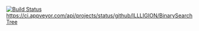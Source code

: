 [![Build Status](https://travis-ci.org/ILLLIGION/BinarySearchTree.svg?branch=master)](https://travis-ci.org/ILLLIGION/BinarySearchTree)
https://ci.appveyor.com/api/projects/status/github/ILLLIGION/BinarySearchTree
